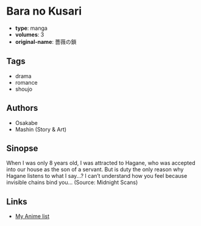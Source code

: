 # Bara no Kusari

-   **type**: manga
-   **volumes**: 3
-   **original-name**: 薔薇の鎖

## Tags

-   drama
-   romance
-   shoujo

## Authors

-   Osakabe
-   Mashin (Story & Art)

## Sinopse

When I was only 8 years old, I was attracted to Hagane, who was accepted into our house as the son of a servant. But is duty the only reason why Hagane listens to what I say...? I can’t understand how you feel because invisible chains bind you...
(Source: Midnight Scans)

## Links

-   [My Anime list](https://myanimelist.net/manga/12472/Bara_no_Kusari)
